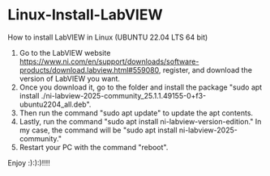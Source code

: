 # Linux-Install-LabVIEW

How to install LabVIEW in Linux (UBUNTU 22.04 LTS 64 bit)

1) Go to the LabVIEW website https://www.ni.com/en/support/downloads/software-products/download.labview.html#559080, register, and download the version of LabVIEW you want.
2) Once you download it, go to the folder and install the package "sudo apt install ./ni-labview-2025-community_25.1.1.49155-0+f3-ubuntu2204_all.deb".
3) Then run the command "sudo apt update" to update the apt contents.
4) Lastly, run the command "sudo apt install ni-labview-version-edition." In my case, the command will be "sudo apt install ni-labview-2025-community."
5) Restart your PC with the command "reboot".


Enjoy :):):)!!!!
